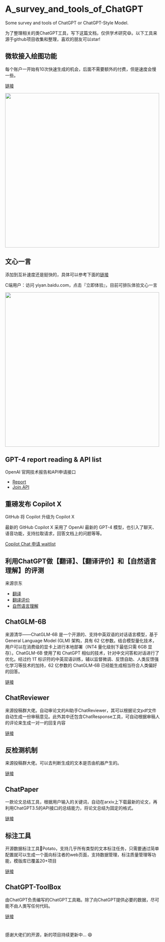 # A_survey_and_tools_of_ChatGPT
Some survey and tools of ChatGPT or ChatGPT-Style Model.

为了整理相关的类ChatGPT工具，写下这篇文档，仅供学术研究:smile:。以下工具来源于github项目收集和整理，喜欢的朋友可以star!

## 微软接入绘图功能

每个账户一开始有10次快速生成的机会，后面不需要额外的付费，但是速度会慢一些。

[链接](https://www.bing.com/images/create)

<img src="https://user-images.githubusercontent.com/30322673/227156241-aa4ce181-3963-4d0b-b85b-35ce054a49c5.png" width="500px">

## 文心一言

添加到互补速度还是挺快的，具体可以参考下面的[链接](yiyan.baidu.com)

C端用户：访问 yiyan.baidu.com，点击『立即体验』，目前可排队体验文心一言

<img src="https://user-images.githubusercontent.com/30322673/227157660-f95f022d-aeee-4c26-8034-af409b557c71.png" width="500px">

## GPT-4 report reading & API list

OpenAI 官网技术报告和API申请接口

- [Report](https://arxiv.org/abs/2303.08774)
- [Join API](https://openai.com/waitlist/gpt-4-api)


## 重磅发布 Copilot X
 
GitHub 将 Copilot 升级为 Copilot X

最新的 GitHub Copilot X 采用了 OpenAI 最新的 GPT-4 模型，也引入了聊天、语音功能，支持拉取请求，回答文档上的问题等等。

 [Copilot Chat 申请 waitlist](https://github.com/github-copilot/chat_waitlist_signup/join)

## 利用ChatGPT做【翻译】、【翻译评价】和【自然语言理解】的评测

来源京东

 - [翻译](https://github.com/Romainpkq/ChatGPT4MT)
 - [翻译评价](https://github.com/Coldmist-Lu/ErrorAnalysis_Prompt)
 - [自然语言理解](https://github.com/WHU-ZQH/ChatGPT-vs.-BERT)

## ChatGLM-6B

来源清华——ChatGLM-6B 是一个开源的、支持中英双语的对话语言模型，基于 General Language Model (GLM) 架构，具有 62 亿参数。结合模型量化技术，用户可以在消费级的显卡上进行本地部署（INT4 量化级别下最低只需 6GB 显存）。ChatGLM-6B 使用了和 ChatGPT 相似的技术，针对中文问答和对话进行了优化。经过约 1T 标识符的中英双语训练，辅以监督微调、反馈自助、人类反馈强化学习等技术的加持，62 亿参数的 ChatGLM-6B 已经能生成相当符合人类偏好的回答。

[链接](https://github.com/THUDM/ChatGLM-6B)
   
 ## ChatReviewer
 
来源投稿群大佬。自动审论文的AI助手ChatReviewer，其可以根据论文pdf文件自动生成一份审稿意见。此外其中还包含ChatResponse工具，可自动根据审稿人的评论来生成一对一的回复内容
 
 [链接](https://github.com/nishiwen1214/ChatReviewer)
 
 ## 反检测机制
 
来源投稿群大佬。可以去判断生成的文本是否由机器产生的。

 [链接](https://github.com/Hello-SimpleAI/chatgpt-comparison-detection)
 
 ## ChatPaper
 
一款论文总结工具，根据用户输入的关键词，自动在arxiv上下载最新的论文，再利用ChatGPT3.5的API接口的总结能力，将论文总结为固定的格式。

 [链接](github.com/kaixindelele/ChatPaper)
 
  ## 标注工具
  
 开源数据标注工具🥔Potato，支持几乎所有类型的文本标注任务，只需要通过简单配置就可以生成一个面向标注者的web页面，支持数据管理，标注质量管理等功能，模版库已覆盖20+项目
  
 [链接](https://github.com/davidjurgens/potato)
 
 ## ChatGPT-ToolBox
  
 由ChatGPT负责编写的ChatGPT工具箱。除了向ChatGPT提供必要的数据，尽可能不由人类写任何代码。
  
 [链接](https://github.com/bigemon/ChatGPT-ToolBox)
 
 # 
 
 感谢大佬们的开源，新的项目持续更新中... :smile:
